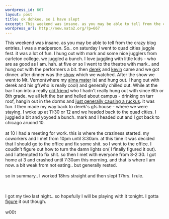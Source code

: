 ```yaml
--- 
wordpress_id: 667
layout: post
title: ok dohkee. so i have slept
excerpt: This weekend was insane. as you may be able to tell from the crazy blog entries. I was a madperson. So.. on saturday I went to quad cities juggle fest. it was a lot of fun. I hung out with mark and some nice jugglers from carleton college. we juggled a bunch. I love juggling with little kids - who are as good as I am. hah. at five or so I went to the theatre with mark.. and hung out with the perf...
wordpress_url: http://new.nata2.org/?p=667
---
```

This weekend was insane. as you may be able to tell from the crazy blog entries. I was a madperson. So.. on saturday I went to quad cities juggle fest. it was a lot of fun. I hung out with mark and some nice jugglers from carleton college. we juggled a bunch. I love juggling with little kids - who are as good as I am. hah. at five or so I went to the theatre with mark.. and hung out with the performers a bit. then <a href="http://nata2.info/?path=pictures%2Fholidays%2Fhalloween_2003&img=halloween_crazy%20013.jpg">derek</a> and <a href="http://nata2.info/?path=pictures%2Fholidays%2Fhalloween_2003&img=halloween_crazy%20012.jpg">kevin</a> came and we got dinner. after dinner was the <a href="http://nata2.info/?path=pictures%2Fholidays%2Fhalloween_2003&img=halloween_crazy%20014.jpg">show</a> which we watched. After the show we went to Mt. Vernon(where my <a href="http://www.cornellcollege.edu">alma mater</a> is) and hung out. I hung out with derek and his gf(who is really cool) and generally chilled out. While at the bar I ran into a really <a href="http://nata2.info/?path=pictures%2Fholidays%2Fhalloween_2003&img=halloween_crazy%20017.jpg">old friend</a> who I hadn't really hung out with since 6th or 8th grade.  we all left the bar and helled about campus - drinking on tarr roof, hangin out in the dorms and <a href="http://nata2.info/pictures/holidays/halloween_2003/halloween_crazy%20022.avi">just generally causing a ruckus</a>. it was fun. I then made my way back to derek's gfs house - where we were staying. I woke up at 11:30 or 12 and we headed back to the quad cities. I juggled a bit and yoyoed a bunch. mark and I headed out and I got back to chicago aruond 10.<Br><br/>at 10 I had a meeting for work. this is where the craziness started. my coworkers and I met from 10pm until 3:30am. at this time it was decided that I should go to the office and fix some shit. so I went to the office. I coudln't figure out how to turn the damn lights on( I finally figured it out). and I attempted to fix shit. so then I met with everyone from 8-2:30. I got home at 3 and crashed until 7:30am this morning. and that is where I am now. a bit weak from not eating.. but generally rested. <br/><br/>so in summary.. I worked 18hrs straight and then slept 17hrs. I rule. 

<br/><br/>I got my tivo last night.. so hopefully I will be playing with it tonight. I gotta <a href="http://nata2.info/?path=misc/misc_hacking&text=DTivo%20Hacking%20FAQ.txt">figure</a> it out though. <br/><br/>w00t
